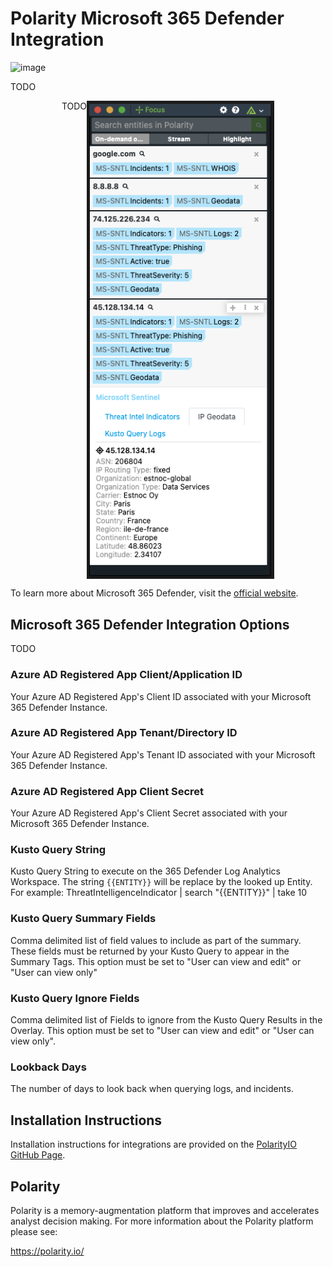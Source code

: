 # Polarity Microsoft 365 Defender Integration

![image](https://img.shields.io/badge/status-beta-green.svg)

TODO


<div style="display:flex; justify-content:center; align-items: flex-start;">
  TODO
  <img width="300" alt="Integration Example Search" src="./assets/integration-example.png">
</div>

To learn more about Microsoft 365 Defender, visit the [official website](__TODO__).


## Microsoft 365 Defender Integration Options
TODO
### Azure AD Registered App Client/Application ID
Your Azure AD Registered App's Client ID associated with your Microsoft 365 Defender Instance.

### Azure AD Registered App Tenant/Directory ID
Your Azure AD Registered App's Tenant ID associated with your Microsoft 365 Defender Instance.

### Azure AD Registered App Client Secret
Your Azure AD Registered App's Client Secret associated with your Microsoft 365 Defender Instance.

### Kusto Query String
Kusto Query String to execute on the 365 Defender Log Analytics Workspace. 
The string `{{ENTITY}}` will be replace by the looked up Entity. 
For example: ThreatIntelligenceIndicator | search "{{ENTITY}}" | take 10

### Kusto Query Summary Fields
Comma delimited list of field values to include as part of the summary.  
These fields must be returned by your Kusto Query to appear in the Summary Tags. 
This option must be set to "User can view and edit" or "User can view only"

### Kusto Query Ignore Fields
Comma delimited list of Fields to ignore from the Kusto Query Results in the Overlay. 
This option must be set to "User can view and edit" or "User can view only".

### Lookback Days
The number of days to look back when querying logs, and incidents.


## Installation Instructions

Installation instructions for integrations are provided on the [PolarityIO GitHub Page](https://polarityio.github.io/).


## Polarity

Polarity is a memory-augmentation platform that improves and accelerates analyst decision making.  For more information about the Polarity platform please see:

https://polarity.io/
